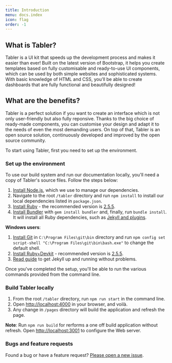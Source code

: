 ```yaml
---
title: Introduction
menu: docs.index
icon: flag
order: -1
---
```


## What is Tabler?

Tabler is a UI kit that speeds up the development process and makes it easier than ever! Built on the latest version of Bootstrap, it helps you create templates based on fully customisable and ready-to-use UI components, which can be used by both simple websites and sophisticated systems. With basic knowledge of HTML and CSS, you’ll be able to create dashboards that are fully functional and beautifully designed!

## What are the benefits?

Tabler is a perfect solution if you want to create an interface which is not only user-friendly but also fully reponsive. Thanks to the big choice of ready-made components, you can customise your design and adapt it to the needs of even the most demanding users. On top of that, Tabler is an open source solution, continuously developed and improved by the open source community. 

To start using Tabler, first you need to set up the environment.

### Set up the environment

To use our build system and run our documentation locally, you'll need a copy of Tabler's source files. Follow the steps below:

1. [Install Node.js](https://nodejs.org/download/), which we use to manage our dependencies.
2. Navigate to the root `/tabler` directory and run `npm install` to install our local dependencies listed in `package.json`.
3. [Install Ruby](https://ruby-lang.org/en/documentation/installation/) - the recommended version is [2.5.5](https://cache.ruby-lang.org/pub/ruby/2.5/ruby-2.5.5.tar.gz).
4. [Install Bundler](https://bundler.io) with `gem install bundler` and, finally, run `bundle install`. It will install all Ruby dependencies, such as [Jekyll and plugins](https://jekyllrb.com).
   
**Windows users**:
1. [Install Git](https://git-scm.com/download/win) in `C:\Program Files\git\bin` directory and run `npm config set script-shell "C:\Program Files\git\bin\bash.exe"` to change the default shell.
2. [Install Ruby+Devkit](https://rubyinstaller.org/downloads/) - recommended version is [2.5.5](https://github.com/oneclick/rubyinstaller2/releases/download/RubyInstaller-2.5.5-1/rubyinstaller-devkit-2.5.5-1-x86.exe).
3. [Read guide](https://jekyllrb.com/docs/installation/windows/) to get Jekyll up and running without problems.
  
Once you've completed the setup, you'll be able to run the various commands provided from the command line.

### Build Tabler locally

1. From the root `/tabler` directory, run `npm run start` in the command line.
2. Open [http://localhost:4000](http://localhost:4000) in your browser, and voilà.
3. Any change in `/pages` directory will build the application and refresh the page.

**Note**:
Run `npm run build` for rerforms a one off build application without refresh.
Open [http://localhost:3001](http://localhost:3001) to configure the Web server.

### Bugs and feature requests

Found a bug or have a feature request? [Please open a new issue](https://github.com/tabler/tabler/issues/new).
